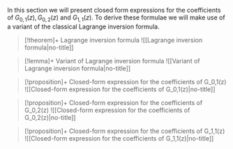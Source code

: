 In this section we will present closed form expressions for the coefficients of $G_{0,1}(z), G_{0,2}(z)$ and $G_{1,1}(z)$. To derive these formulae we will make use of a variant of the classical Lagrange inversion formula.

> [!theorem]+ Lagrange inversion formula
> ![[Lagrange inversion formula|no-title]]


> [!lemma]+ Variant of Lagrange inversion formula
> ![[Variant of Lagrange inversion formula|no-title]]



> [!proposition]+ Closed-form expression for the coefficients of G_0,1(z)
> ![[Closed-form expression for the coefficients of G_0,1(z)|no-title]]



> [!proposition]+ Closed-form expression for the coefficients of G_0,2(z)
> ![[Closed-form expression for the coefficients of G_0,2(z)|no-title]]



> [!proposition]+ Closed-form expression for the coefficients of G_1,1(z)
> ![[Closed-form expression for the coefficients of G_1,1(z)|no-title]]



